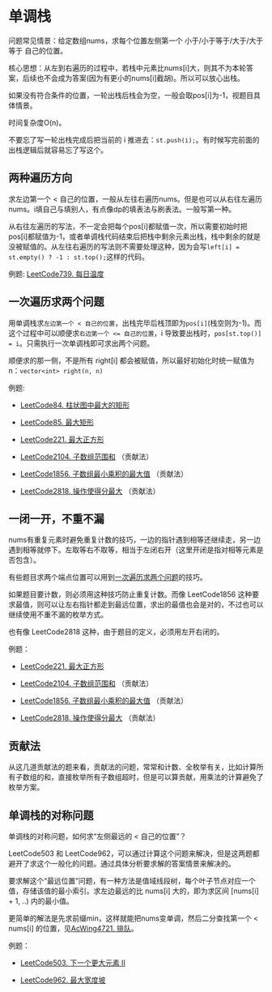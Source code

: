 # 单调栈
问题常见情景：给定数组nums，求每个位置左侧第一个 小于/小于等于/大于/大于等于 自己的位置。

核心思想：从左到右遍历的过程中，若栈中元素比nums[i]大，则其不为本轮答案，后续也不会成为答案(因为有更小的nums[i]截胡)。所以可以放心出栈。

如果没有符合条件的位置，一轮出栈后栈会为空，一般会取pos[i]为-1，视题目具体情景。

时间复杂度O(n)。

不要忘了写一轮出栈完成后把当前的 i 推进去：`st.push(i);`。有时候写完前面的出栈逻辑后就容易忘了写这个。

## 两种遍历方向
求左边第一个 < 自己的位置，一般从左往右遍历nums。但是也可以从右往左遍历nums。i填自己与填别人，有点像dp的填表法与刷表法。一般写第一种。

从右往左遍历的写法，不一定会把每个pos[i]都赋值一次，所以需要初始时把pos[i]都赋值为-1，或者单调栈代码结束后把栈中剩余元素出栈，栈中剩余的就是没被赋值的。从左往右遍历的写法则不需要处理这种，因为会写`left[i] = st.empty() ? -1 : st.top();`这样的代码。

例题: [LeetCode739. 每日温度](https://leetcode.cn/problems/daily-temperatures/)

## 一次遍历求两个问题
用单调栈求`左边第一个 < 自己的位置`，出栈完毕后栈顶即为`pos[i]`(栈空则为-1)。而这个过程中可以顺便求`右边第一个 <= 自己的位置`，i 导致要出栈时，`pos[st.top()] = i`。只需执行一次单调栈即可求出两个问题。

顺便求的那一侧，不是所有 right[i] 都会被赋值，所以最好初始化时统一赋值为 n：`vector<int> right(n, n)`

例题:

* [LeetCode84. 柱状图中最大的矩形](https://leetcode.cn/problems/largest-rectangle-in-histogram/)

* [LeetCode85. 最大矩形](https://leetcode.cn/problems/maximal-rectangle/)

* [LeetCode221. 最大正方形](https://leetcode.cn/problems/maximal-square/)

* [LeetCode2104. 子数组范围和](https://leetcode.cn/problems/sum-of-subarray-ranges/) （贡献法）

* [LeetCode1856. 子数组最小乘积的最大值](https://leetcode.cn/problems/maximum-subarray-min-product/) （贡献法）

* [LeetCode2818. 操作使得分最大](https://leetcode.cn/problems/apply-operations-to-maximize-score/) （贡献法）

## 一闭一开，不重不漏
nums有重复元素时避免重复计数的技巧，一边的指针遇到相等还继续走，另一边遇到相等就停下。左取等右不取等，相当于左闭右开（这里开闭是指对相等元素是否包含）。

有些题目求两个端点位置可以用到[一次遍历求两个问题](#一次遍历求两个问题)的技巧。

如果题目要计数，则必须用这种技巧防止重复计数。而像 LeetCode1856 这种要求最值，则可以让左右指针都走到最远位置，求出的最值也会是对的，不过也可以继续使用不重不漏的枚举方式。

也有像 LeetCode2818 这种，由于题目的定义，必须用左开右闭的。

例题：

* [LeetCode221. 最大正方形](https://leetcode.cn/problems/maximal-square/)

* [LeetCode2104. 子数组范围和](https://leetcode.cn/problems/sum-of-subarray-ranges/) （贡献法）

* [LeetCode1856. 子数组最小乘积的最大值](https://leetcode.cn/problems/maximum-subarray-min-product/) （贡献法）

* [LeetCode2818. 操作使得分最大](https://leetcode.cn/problems/apply-operations-to-maximize-score/) （贡献法）

## 贡献法
从这几道贡献法的题来看，贡献法的问题，常常和计数、全枚举有关，比如计算所有子数组的和，直接枚举所有子数组超时，但是可以算贡献，用乘法的计算避免了枚举方案。

## 单调栈的对称问题
单调栈的对称问题，如何求“左侧最远的 < 自己的位置”？

LeetCode503 和 LeetCode962，可以通过计算这个问题来解决，但是这两题都避开了求这个一般化的问题。通过具体分析要求解的答案情景来解决的。

要求解这个“最远位置”问题，有一种方法是值域线段树，每个叶子节点对应一个值，存储该值的最小索引。求左边最远的比 nums[i] 大的，即为求区间 [nums[i] + 1, ..) 内的最小值。

更简单的解法是先求前缀min，这样就能把nums变单调，然后二分查找第一个 < nums[i] 的位置，见[AcWing4721. 排队](https://www.acwing.com/problem/content/4724/)。

例题：

* [LeetCode503. 下一个更大元素 II](https://leetcode.cn/problems/next-greater-element-ii/)

* [LeetCode962. 最大宽度坡](https://leetcode.cn/problems/maximum-width-ramp/)